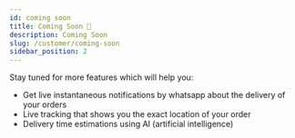 ```yaml
---
id: coming soon
title: Coming Soon 🚀
description: Coming Soon
slug: /customer/coming-soon
sidebar_position: 2
---
```


Stay tuned for more features which will help you:
- Get live instantaneous notifications by whatsapp about the delivery of your orders
- Live tracking that shows you the exact location of your order
- Delivery time estimations using AI (artificial intelligence)
